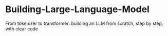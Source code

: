 # Building-Large-Language-Model
From tokenizer to transformer: building an LLM from scratch, step by step, with clear code
